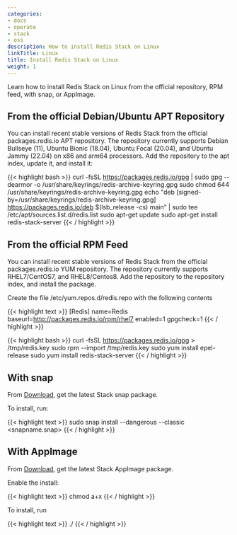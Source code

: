 ```yaml
---
categories:
- docs
- operate
- stack
- oss
description: How to install Redis Stack on Linux
linkTitle: Linux
title: Install Redis Stack on Linux
weight: 1
---
```


Learn how to install Redis Stack on Linux from the official repository, RPM feed, with snap, or AppImage.

## From the official Debian/Ubuntu APT Repository
You can install recent stable versions of Redis Stack from the official packages.redis.io APT repository. The repository currently supports Debian Bullseye (11), Ubuntu Bionic (18.04), Ubuntu Focal (20.04), and Ubuntu Jammy (22.04) on x86 and arm64 processors. Add the repository to the apt index, update it, and install it:

{{< highlight bash >}}
curl -fsSL https://packages.redis.io/gpg | sudo gpg --dearmor -o /usr/share/keyrings/redis-archive-keyring.gpg
sudo chmod 644 /usr/share/keyrings/redis-archive-keyring.gpg
echo "deb [signed-by=/usr/share/keyrings/redis-archive-keyring.gpg] https://packages.redis.io/deb $(lsb_release -cs) main" | sudo tee /etc/apt/sources.list.d/redis.list
sudo apt-get update
sudo apt-get install redis-stack-server
{{< / highlight >}}

## From the official RPM Feed

You can install recent stable versions of Redis Stack from the official packages.redis.io YUM repository. The repository currently supports RHEL7/CentOS7, and RHEL8/Centos8. Add the repository to the repository index, and install the package.

Create the file /etc/yum.repos.d/redis.repo with the following contents

{{< highlight text >}}
[Redis]
name=Redis
baseurl=http://packages.redis.io/rpm/rhel7
enabled=1
gpgcheck=1
{{< / highlight >}}

{{< highlight bash >}}
curl -fsSL https://packages.redis.io/gpg > /tmp/redis.key
sudo rpm --import /tmp/redis.key
sudo yum install epel-release
sudo yum install redis-stack-server
{{< / highlight >}}

## With snap

From [Download](/download/), get the latest Stack snap package.

To install, run:

{{< highlight text >}}
sudo snap install --dangerous --classic <snapname.snap>
{{< / highlight >}}

## With AppImage

From [Download](/download/), get the latest Stack AppImage package.

Enable the install:

{{< highlight text >}}
chmod a+x <AppImagefile>
{{< / highlight >}}

To install, run

{{< highlight text >}}
./<appimagefile>
{{< / highlight >}}
